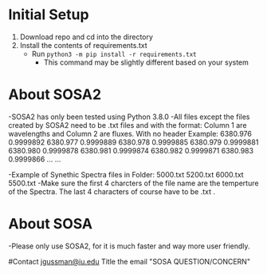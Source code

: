 # Initial Setup
1. Download repo and cd into the directory
2. Install the contents of requirements.txt
    - Run ```python3 -m pip install -r requirements.txt```
        - This command may be slightly different based on your system


# About SOSA2 
-SOSA2 has only been tested using Python 3.8.0
-All files except the files created by SOSA2 need to be .txt files and with the format: Column 1 are wavelengths and Column 2 are fluxes. With no header
Example:
    6380.976  0.9999892
    6380.977  0.9999889
    6380.978  0.9999885
    6380.979  0.9999881
    6380.980  0.9999878
    6380.981  0.9999874
    6380.982  0.9999871
    6380.983  0.9999866
      ...        ...

-Example of Synethic Spectra files in Folder:
5000.txt 
5200.txt 
6000.txt
5500.txt
        -Make sure the first 4 charcters of the file name are the temperture of the Spectra. The last 4 characters of course have to be .txt . 

# About SOSA
-Please only use SOSA2, for it is much faster and way more user friendly. 

#Contact 
jgussman@iu.edu
Title the email "SOSA QUESTION/CONCERN" 

